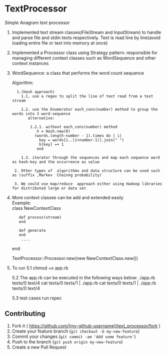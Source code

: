 # TextProcessor
Simple Anagram text processor

1. Implemented  text stream classes(FileStream and InputStream) to handle and parse file and stdin texts respectively.
   Text is read line by line(avoid loading entire file or text into memory at once)

2. Implemented a Processor class using Strategy pattern: responsible for managing different context classes such as WordSequence and other context instances

3. WordSequence: a class that performs the word count sequence

   Algorithm:

         1.(Hash approach) 
           1.1. use a regex to split the line of text read from a text stream

           1.2. use the Enumerator each_cons(number) method to group the words into 3 word-sequence
              alternative: 

               1.2.1. without each_cons(number) method
                  h = Hash.new(0)
                 (words.length-number - 1).times do | i|
                   key = words[i..(i+number-1)].join(" ") 
                   h[key] =+ 1 
                  end

           1.3. iterator through the sequences and map each sequence word as hash-key and the occurrence as value 

        2. Other types of  algorithms and data structure can be used such as (suffix ,Markev  Chainng probability)

        3. We could use map/reduce  approach either using Hadoop libraries for distributed large or data set
                     
4. More context classes can be add and extended easily  
    Example:   
     class NewContextClass
          
          def process(stream)
          end
        
          def generate
          end
           ....
     end

     TextProcessor::Processor.new(new NewContextClass.new())

5. To run 
   5.1 chmod +x app.rb 

   5.2  The app.rb can be executed  in the following ways below:
        ./app.rb texts/0 text/4
        cat texts/0  texts/1 | ./app.rb
        cat texts/0  texts/1 | ./app.rb texts/0 text/4

   5.3 test cases
       run rspec  

## Contributing

1. Fork it ( https://github.com/[my-github-username]/text_processor/fork )
2. Create your feature branch (`git checkout -b my-new-feature`)
3. Commit your changes (`git commit -am 'Add some feature'`)
4. Push to the branch (`git push origin my-new-feature`)
5. Create a new Pull Request
